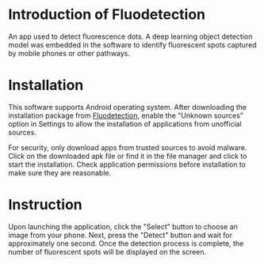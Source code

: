 # Introduction of Fluodetection
An app used to detect fluorescence dots. 
A deep learning object detection model was embedded in the software to identify fluorescent spots captured by mobile phones or other pathways.

# Installation
This software supports Android operating system. After downloading the installation package from [Fluodetection](https://github.com/Yang-small-club/Fluodetection/tree/master), enable the "Unknown sources" option in Settings to allow the installation of applications from unofficial sources.

For security, only download apps from trusted sources to avoid malware. Click on the downloaded apk file or find it in the file manager and click to start the installation. Check application permissions before installation to make sure they are reasonable.

# Instruction
Upon launching the application, click the "Select" button to choose an image from your phone. Next, press the "Detect" button and wait for approximately one second. Once the detection process is complete, the number of fluorescent spots will be displayed on the screen.
